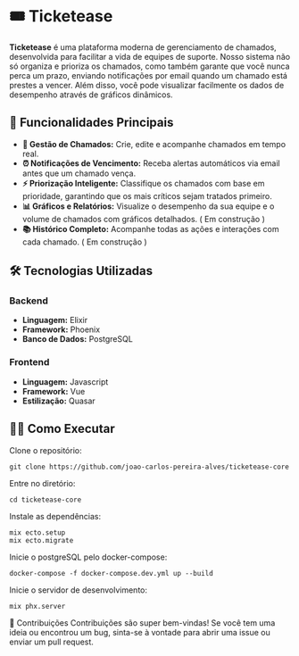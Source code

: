 # 🎟️ Ticketease

**Ticketease** é uma plataforma moderna de gerenciamento de chamados, desenvolvida para facilitar a vida de equipes de suporte. Nosso sistema não só organiza e prioriza os chamados, como também garante que você nunca perca um prazo, enviando notificações por email quando um chamado está prestes a vencer. Além disso, você pode visualizar facilmente os dados de desempenho através de gráficos dinâmicos.

## 🚀 Funcionalidades Principais

- **📑 Gestão de Chamados:** Crie, edite e acompanhe chamados em tempo real.
- **⏰ Notificações de Vencimento:** Receba alertas automáticos via email antes que um chamado vença.
- **⚡ Priorização Inteligente:** Classifique os chamados com base em prioridade, garantindo que os mais críticos sejam tratados primeiro.
- **📊 Gráficos e Relatórios:** Visualize o desempenho da sua equipe e o volume de chamados com gráficos detalhados. ( Em construção )
- **📚 Histórico Completo:** Acompanhe todas as ações e interações com cada chamado. ( Em construção )

## 🛠️ Tecnologias Utilizadas

### Backend
- **Linguagem:** Elixir
- **Framework:** Phoenix
- **Banco de Dados:** PostgreSQL

### Frontend
- **Linguagem:** Javascript
- **Framework:** Vue
- **Estilização:** Quasar

## 🧑‍💻 Como Executar

Clone o repositório:

```
git clone https://github.com/joao-carlos-pereira-alves/ticketease-core
```

Entre no diretório:

```
cd ticketease-core
```

Instale as dependências:

```
mix ecto.setup
mix ecto.migrate
```

Inicie o postgreSQL pelo docker-compose:

```
docker-compose -f docker-compose.dev.yml up --build
```

Inicie o servidor de desenvolvimento:

```
mix phx.server
```

🤝 Contribuições
Contribuições são super bem-vindas! Se você tem uma ideia ou encontrou um bug, sinta-se à vontade para abrir uma issue ou enviar um pull request.
